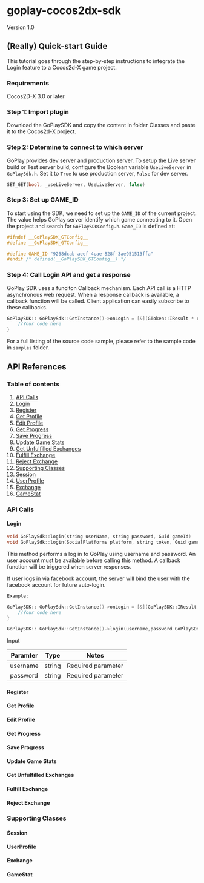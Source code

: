 # goplay-cocos2dx-sdk
Version 1.0

## (Really) Quick-start Guide
This tutorial goes through the step-by-step instructions to integrate the Login feature to a Cocos2d-X game project.

### Requirements
Cocos2D-X 3.0 or later
### Step 1: Import plugin
Download the GoPlaySDK and copy the content in folder Classes and paste it to the Cocos2d-X project. 
### Step 2: Determine to connect to which server
GoPlay provides dev server and production server. To setup the Live server build or Test server build, configure the Boolean variable `UseLiveServer` in `GoPlaySdk.h`. Set it to `True` to use production server, `False` for dev server.
```c++
SET_GET(bool, _useLiveServer, UseLiveServer, false)
```
### Step 3: Set up GAME_ID
To start using the SDK, we need to set up the `GAME_ID` of the current project. The value helps GoPlay server identify which game connecting to it.
Open the project and search for `GoPlaySDKConfig.h`. `Game_ID` is defined at:
```c++
#ifndef __GoPlaySDK_GTConfig__
#define __GoPlaySDK_GTConfig__

#define GAME_ID "9268dcab-aeef-4cae-828f-3ae951513ffa"
#endif /* defined(__GoPlaySDK_GTConfig__) */
```
### Step 4: Call Login API and get a response
GoPlay SDK uses a funciton Callback mechanism. Each API call is a HTTP asynchronous web request. When a response callback is available, a callback function will be called. Client application can easily subscribe to these callbacks.
```c++
GoPlaySDK:: GoPlaySdk::GetInstance()->onLogin = [&](GToken::IResult * r) {
	//Your code here
} 
```
For a full listing of the source code sample, please refer to the sample code in `samples` folder.

## API References
### Table of contents
1. [API Calls](#api_calls)
  1. [Login](#login)
  2. [Register](#register)
  3. [Get Profile](#get_profile)
  4. [Edit Profile](#edit_profile)
  5. [Get Progress](#get_progress)
  6. [Save Progress](#save_progress)
  7. [Update Game Stats](#update_game_stats)
  8. [Get Unfulfilled Exchanges](#get_unfulfilled_exchanges)
  9. [Fulfill Exchange](#fulfill_exchange)
  10. [Reject Exchange](#reject_exchange)
2. [Supporting Classes](#supporting_classes)
  1. [Session](#session)
  2. [UserProfile](#userprofile)
  3. [Exchange](#exchange)
  4. [GameStat](#game_stat)

### <a name='api_calls'></a>API Calls
#### <a name='login'></a>Login
```c++
void GoPlaySdk::login(string userName, string password, Guid gameId)
void GoPlaySdk::login(SocialPlatforms platform, string token, Guid gameId);
```
This method performs a log in to GoPlay using username and password. An user account must be available before calling this method.
A callback function will be triggered when server responses.

If user logs in via facebook account, the server will bind the user with the facebook account for future auto-login.
```c++
Example:

GoPlaySDK:: GoPlaySdk::GetInstance()->onLogin = [&](GoPlaySDK::IResult * r) {
	//Your code here
}

GoPlaySDK:: GoPlaySdk::GetInstance()->login(username,password GoPlaySDK::Guid(Id)); 
```

Input

| Paramter      | Type          | Notes              |
| ------------- |---------------| -------------------|
| username      | string        | Required parameter |
| password      | string        | Required parameter |

#### <a name='register'></a>Register
#### <a name='get_profile'></a>Get Profile
#### <a name='edit_profile'></a>Edit Profile
#### <a name='get_progress'></a>Get Progress
#### <a name='save_progress'></a>Save Progress
#### <a name='update_game_stats'></a>Update Game Stats
#### <a name='get_unfulfilled_exchanges'></a>Get Unfulfilled Exchanges
#### <a name='fulfill_exchange'></a>Fulfill Exchange
#### <a name='reject_exchange'></a>Reject Exchange
### <a name='supporting_classes'></a>Supporting Classes
#### <a name='session'></a>Session
#### <a name='userprofile'></a>UserProfile
#### <a name='exchange'></a>Exchange
#### <a name='game_stat'></a>GameStat